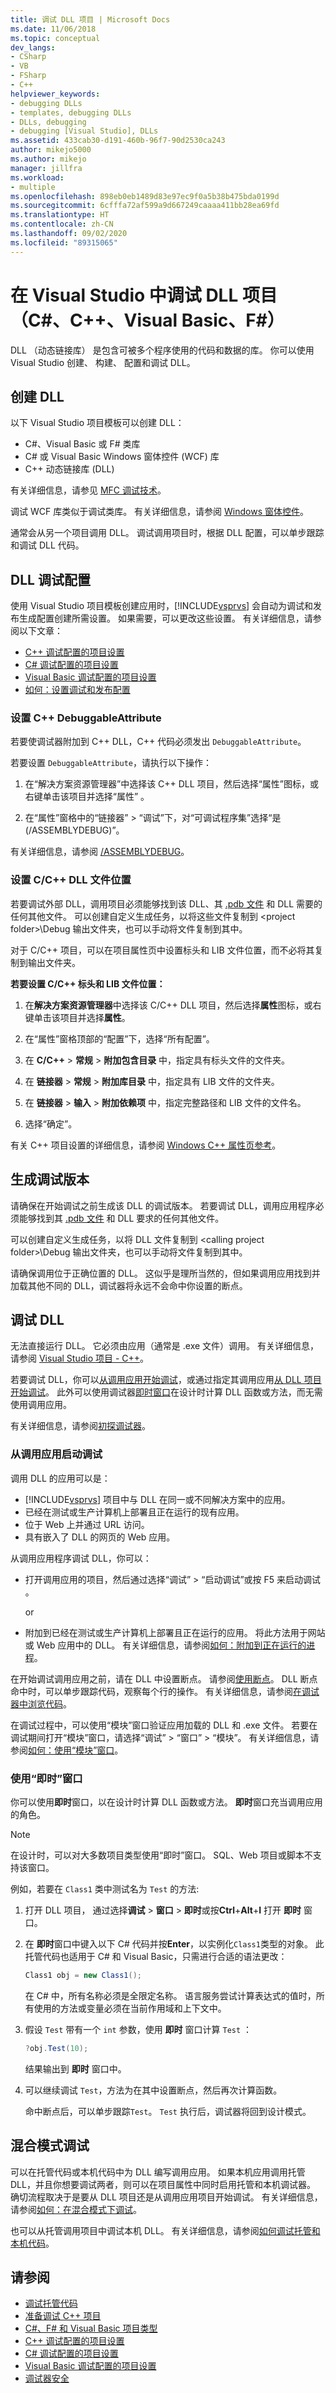 ```yaml
---
title: 调试 DLL 项目 | Microsoft Docs
ms.date: 11/06/2018
ms.topic: conceptual
dev_langs:
- CSharp
- VB
- FSharp
- C++
helpviewer_keywords:
- debugging DLLs
- templates, debugging DLLs
- DLLs, debugging
- debugging [Visual Studio], DLLs
ms.assetid: 433cab30-d191-460b-96f7-90d2530ca243
author: mikejo5000
ms.author: mikejo
manager: jillfra
ms.workload:
- multiple
ms.openlocfilehash: 898eb0eb1489d83e97ec9f0a5b38b475bda0199d
ms.sourcegitcommit: 6cfffa72af599a9d667249caaaa411bb28ea69fd
ms.translationtype: HT
ms.contentlocale: zh-CN
ms.lasthandoff: 09/02/2020
ms.locfileid: "89315065"
---
```

# <a name="debug-dlls-in-visual-studio-c-c-visual-basic-f"></a>在 Visual Studio 中调试 DLL 项目（C#、C++、Visual Basic、F#）

DLL （动态链接库） 是包含可被多个程序使用的代码和数据的库。 你可以使用 Visual Studio 创建、 构建、 配置和调试 DLL。

## <a name="create-a-dll"></a>创建 DLL

以下 Visual Studio 项目模板可以创建 DLL：

- C#、Visual Basic 或 F# 类库
- C# 或 Visual Basic Windows 窗体控件 (WCF) 库
- C++ 动态链接库 (DLL)

有关详细信息，请参见 [MFC 调试技术](../debugger/mfc-debugging-techniques.md)。

调试 WCF 库类似于调试类库。 有关详细信息，请参阅 [Windows 窗体控件](/dotnet/framework/winforms/controls/index)。

通常会从另一个项目调用 DLL。 调试调用项目时，根据 DLL 配置，可以单步跟踪和调试 DLL 代码。

## <a name="dll-debug-configuration"></a><a name="vxtskdebuggingdllprojectschangingdefaultconfigurations"></a> DLL 调试配置

使用 Visual Studio 项目模板创建应用时，[!INCLUDE[vsprvs](../code-quality/includes/vsprvs_md.md)] 会自动为调试和发布生成配置创建所需设置。 如果需要，可以更改这些设置。 有关详细信息，请参阅以下文章：

- [C++ 调试配置的项目设置](../debugger/project-settings-for-a-cpp-debug-configuration.md)
- [C# 调试配置的项目设置](../debugger/project-settings-for-csharp-debug-configurations.md)
- [Visual Basic 调试配置的项目设置](../debugger/project-settings-for-a-visual-basic-debug-configuration.md)
- [如何：设置调试和发布配置](../debugger/how-to-set-debug-and-release-configurations.md)

### <a name="set-c-debuggableattribute"></a>设置 C++ DebuggableAttribute

若要使调试器附加到 C++ DLL，C++ 代码必须发出 `DebuggableAttribute`。

若要设置 `DebuggableAttribute`，请执行以下操作：

1. 在“解决方案资源管理器”中选择该 C++ DLL 项目，然后选择“属性”图标，或右键单击该项目并选择“属性”  。

1. 在“属性”窗格中的“链接器” > “调试”下，对“可调试程序集”选择“是(/ASSEMBLYDEBUG)”。

有关详细信息，请参阅 [/ASSEMBLYDEBUG](/cpp/build/reference/assemblydebug-add-debuggableattribute)。

### <a name="set-cc-dll-file-locations"></a><a name="vxtskdebuggingdllprojectsexternal"></a> 设置 C/C++ DLL 文件位置

若要调试外部 DLL，调用项目必须能够找到该 DLL、其 [.pdb 文件](../debugger/specify-symbol-dot-pdb-and-source-files-in-the-visual-studio-debugger.md) 和 DLL 需要的任何其他文件。 可以创建自定义生成任务，以将这些文件复制到 \<project folder>\Debug 输出文件夹，也可以手动将文件复制到其中。

对于 C/C++ 项目，可以在项目属性页中设置标头和 LIB 文件位置，而不必将其复制到输出文件夹。

**若要设置 C/C++ 标头和 LIB 文件位置：**

1. 在**解决方案资源管理器**中选择该 C/C++ DLL 项目，然后选择**属性**图标，或右键单击该项目并选择**属性**。

1. 在“属性”窗格顶部的“配置”下，选择“所有配置”。

1. 在 **C/C++**  > **常规** > **附加包含目录** 中，指定具有标头文件的文件夹。

1. 在 **链接器** > **常规** > **附加库目录** 中，指定具有 LIB 文件的文件夹。

1. 在 **链接器** > **输入** > **附加依赖项** 中，指定完整路径和 LIB 文件的文件名。

1. 选择“确定”。

有关 C++ 项目设置的详细信息，请参阅 [Windows C++ 属性页参考](/cpp/build/reference/property-pages-visual-cpp)。

## <a name="build-a-debug-version"></a><a name="vxtskdebuggingdllprojectsbuildingadebugversion"></a> 生成调试版本

请确保在开始调试之前生成该 DLL 的调试版本。 若要调试 DLL，调用应用程序必须能够找到其 [.pdb 文件](../debugger/specify-symbol-dot-pdb-and-source-files-in-the-visual-studio-debugger.md) 和 DLL 要求的任何其他文件。

可以创建自定义生成任务，以将 DLL 文件复制到 \<calling project folder>\Debug 输出文件夹，也可以手动将文件复制到其中。

请确保调用位于正确位置的 DLL。 这似乎是理所当然的，但如果调用应用找到并加载其他不同的 DLL，调试器将永远不会命中你设置的断点。

## <a name="debug-a-dll"></a><a name="vxtskdebuggingdllprojectswaystodebugthedll"></a> 调试 DLL

无法直接运行 DLL。 它必须由应用（通常是 .exe 文件）调用。 有关详细信息，请参阅 [Visual Studio 项目 - C++](/cpp/ide/creating-and-managing-visual-cpp-projects)。

若要调试 DLL，你可以[从调用应用开始调试](#vxtskdebuggingdllprojectsthecallingapplication)，或通过指定其调用应用[从 DLL 项目开始调试](how-to-debug-from-a-dll-project.md)。 此外可以使用调试器[即时窗口](#vxtskdebuggingdllprojectstheimmediatewindow)在设计时计算 DLL 函数或方法，而无需使用调用应用。

有关详细信息，请参阅[初探调试器](../debugger/debugger-feature-tour.md)。

### <a name="start-debugging-from-the-calling-app"></a><a name="vxtskdebuggingdllprojectsthecallingapplication"></a> 从调用应用启动调试

调用 DLL 的应用可以是：

- [!INCLUDE[vsprvs](../code-quality/includes/vsprvs_md.md)] 项目中与 DLL 在同一或不同解决方案中的应用。
- 已经在测试或生产计算机上部署且正在运行的现有应用。
- 位于 Web 上并通过 URL 访问。
- 具有嵌入了 DLL 的网页的 Web 应用。

从调用应用程序调试 DLL，你可以：

- 打开调用应用的项目，然后通过选择“调试” > “启动调试”或按 F5 来启动调试  。

  or

- 附加到已经在测试或生产计算机上部署且正在运行的应用。 将此方法用于网站或 Web 应用中的 DLL。 有关详细信息，请参阅[如何：附加到正在运行的进程](../debugger/attach-to-running-processes-with-the-visual-studio-debugger.md)。

在开始调试调用应用之前，请在 DLL 中设置断点。 请参阅[使用断点](../debugger/using-breakpoints.md)。 DLL 断点命中时，可以单步跟踪代码，观察每个行的操作。 有关详细信息，请参阅[在调试器中浏览代码](../debugger/navigating-through-code-with-the-debugger.md)。

在调试过程中，可以使用“模块”窗口验证应用加载的 DLL 和 .exe 文件。 若要在调试期间打开“模块”窗口，请选择“调试” > “窗口” > “模块”。 有关详细信息，请参阅[如何：使用“模块”窗口](../debugger/how-to-use-the-modules-window.md)。

### <a name="use-the-immediate-window"></a><a name="vxtskdebuggingdllprojectstheimmediatewindow"></a> 使用“即时”窗口

你可以使用**即时**窗口，以在设计时计算 DLL 函数或方法。 **即时**窗口充当调用应用的角色。

>[!NOTE]
>在设计时，可以对大多数项目类型使用“即时”窗口。 SQL、Web 项目或脚本不支持该窗口。

例如，若要在 `Class1` 类中测试名为 `Test` 的方法:

1. 打开 DLL 项目， 通过选择**调试** > **窗口** > **即时**或按**Ctrl**+**Alt**+**I** 打开 **即时** 窗口。

1. 在 **即时**窗口中键入以下 C# 代码并按**Enter**，以实例化`Class1`类型的对象。 此托管代码也适用于 C# 和 Visual Basic，只需进行合适的语法更改：

   ```csharp
   Class1 obj = new Class1();
   ```

   在 C# 中，所有名称必须是全限定名称。 语言服务尝试计算表达式的值时，所有使用的方法或变量必须在当前作用域和上下文中。

1. 假设 `Test` 带有一个 `int` 参数，使用 **即时** 窗口计算 `Test` ：

   ```csharp
   ?obj.Test(10);
   ```

   结果输出到 **即时** 窗口中。

1. 可以继续调试 `Test`，方法为在其中设置断点，然后再次计算函数。

   命中断点后，可以单步跟踪`Test`。 `Test` 执行后，调试器将回到设计模式。

## <a name="mixed-mode-debugging"></a><a name="vxtskdebuggingdllprojectsmixedmodedebugging"></a>混合模式调试

可以在托管代码或本机代码中为 DLL 编写调用应用。 如果本机应用调用托管 DLL，并且你想要调试两者，则可以在项目属性中同时启用托管和本机调试器。 确切流程取决于是要从 DLL 项目还是从调用应用项目开始调试。 有关详细信息，请参阅[如何：在混合模式下调试](../debugger/how-to-debug-in-mixed-mode.md)。

也可以从托管调用项目中调试本机 DLL。 有关详细信息，请参阅[如何调试托管和本机代码](how-to-debug-managed-and-native-code.md)。

## <a name="see-also"></a>请参阅
- [调试托管代码](../debugger/debugging-managed-code.md)
- [准备调试 C++ 项目](../debugger/debugging-preparation-visual-cpp-project-types.md)
- [C#、F# 和 Visual Basic 项目类型](../debugger/debugging-preparation-csharp-f-hash-and-visual-basic-project-types.md)
- [C++ 调试配置的项目设置](../debugger/project-settings-for-a-cpp-debug-configuration.md)
- [C# 调试配置的项目设置](../debugger/project-settings-for-csharp-debug-configurations.md)
- [Visual Basic 调试配置的项目设置](../debugger/project-settings-for-a-visual-basic-debug-configuration.md)
- [调试器安全](../debugger/debugger-security.md)

